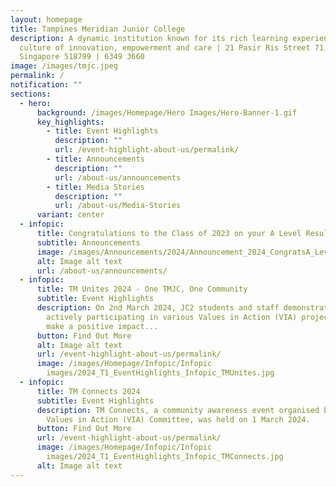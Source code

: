 ```yaml
---
layout: homepage
title: Tampines Meridian Junior College
description: A dynamic institution known for its rich learning experiences in a
  culture of innovation, empowerment and care | 21 Pasir Ris Street 71,
  Singapore 518799 | 6349 3660
image: /images/tmjc.jpeg
permalink: /
notification: ""
sections:
  - hero:
      background: /images/Homepage/Hero Images/Hero-Banner-1.gif
      key_highlights:
        - title: Event Highlights
          description: ""
          url: /event-highlight-about-us/permalink/
        - title: Announcements
          description: ""
          url: /about-us/announcements
        - title: Media Stories
          description: ""
          url: /about-us/Media-Stories
      variant: center
  - infopic:
      title: Congratulations to the Class of 2023 on your A Level Results
      subtitle: Announcements
      image: /images/Announcements/2024/Announcement_2024_CongratsA_LevelResults_2.jpg
      alt: Image alt text
      url: /about-us/announcements/
  - infopic:
      title: TM Unites 2024 - One TMJC, One Community
      subtitle: Event Highlights
      description: On 2nd March 2024, JC2 students and staff demonstrated unity by
        actively participating in various Values in Action (VIA) projects to
        make a positive impact...
      button: Find Out More
      alt: Image alt text
      url: /event-highlight-about-us/permalink/
      image: /images/Homepage/Infopic/Infopic
        images/2024_T1_EventHighlights_Infopic_TMUnites.jpg
  - infopic:
      title: TM Connects 2024
      subtitle: Event Highlights
      description: TM Connects, a community awareness event organised by the TMJC
        Values in Action (VIA) Committee, was held on 1 March 2024.
      button: Find Out More
      url: /event-highlight-about-us/permalink/
      image: /images/Homepage/Infopic/Infopic
        images/2024_T1_EventHighlights_Infopic_TMConnects.jpg
      alt: Image alt text
---
```

